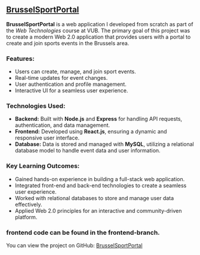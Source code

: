 ## [BrusselSportPortal](https://github.com/yourusername/BrusselSportPortal)

**BrusselSportPortal** is a web application I developed from scratch as part of the *Web Technologies* course at VUB. The primary goal of this project was to create a modern Web 2.0 application that provides users with a portal to create and join sports events in the Brussels area.

### Features:
- Users can create, manage, and join sport events.
- Real-time updates for event changes.
- User authentication and profile management.
- Interactive UI for a seamless user experience.

### Technologies Used:
- **Backend:** Built with **Node.js** and **Express** for handling API requests, authentication, and data management.
- **Frontend:** Developed using **React.js**, ensuring a dynamic and responsive user interface.
- **Database:** Data is stored and managed with **MySQL**, utilizing a relational database model to handle event data and user information.

### Key Learning Outcomes:
- Gained hands-on experience in building a full-stack web application.
- Integrated front-end and back-end technologies to create a seamless user experience.
- Worked with relational databases to store and manage user data effectively.
- Applied Web 2.0 principles for an interactive and community-driven platform.

### frontend code can be found in the frontend-branch.

You can view the project on GitHub: [BrusselSportPortal](https://github.com/ZakariaRabahi/BrusselSportPortal)
